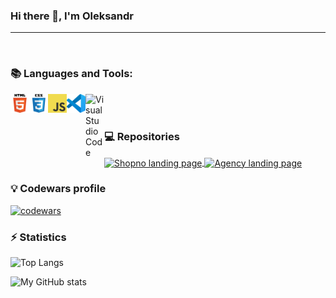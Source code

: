 ### Hi there 👋, I'm Oleksandr

___
<br>

### 📚 Languages and Tools:

<img align="left" alt="HTML5" width="30px" src="https://raw.githubusercontent.com/github/explore/80688e429a7d4ef2fca1e82350fe8e3517d3494d/topics/html/html.png" />
<img align="left" alt="CSS3" width="30px" src="https://raw.githubusercontent.com/github/explore/80688e429a7d4ef2fca1e82350fe8e3517d3494d/topics/css/css.png" />
<img align="left" alt="JavaScript" width="30px" src="https://raw.githubusercontent.com/github/explore/80688e429a7d4ef2fca1e82350fe8e3517d3494d/topics/javascript/javascript.png" />
<img align="left" alt="Visual Studio Code" width="30px" src="https://raw.githubusercontent.com/github/explore/80688e429a7d4ef2fca1e82350fe8e3517d3494d/topics/visual-studio-code/visual-studio-code.png" />
<img align="left" alt="Visual Studio Code" width="30px" src="https://upload.wikimedia.org/wikipedia/commons/4/4c/Brackets_Icon.svg" />

<br>
<br>

### 💻 Repositories

<a href="https://github.com/Oleksandr073/Shopno-landing-page">
  <img align="center" alt="Shopno landing page" src="https://github-readme-stats.vercel.app/api/pin/?username=Oleksandr073&repo=Shopno-landing-page" />
</a>
<a href="https://github.com/Oleksandr073/Agency-landing-page">
  <img align="center" alt="Agency landing page" src="https://github-readme-stats.vercel.app/api/pin/?username=Oleksandr073&repo=Agency-landing-page" />
</a>

<br>

### 💡 Codewars profile

[![codewars](https://www.codewars.com/users/Oleksandr073/badges/large)](https://www.codewars.com/users/Oleksandr073)

### ⚡ Statistics

![Top Langs](https://github-readme-stats.vercel.app/api/top-langs/?username=Oleksandr073)

![My GitHub stats](https://github-readme-stats.vercel.app/api?username=Oleksandr073)